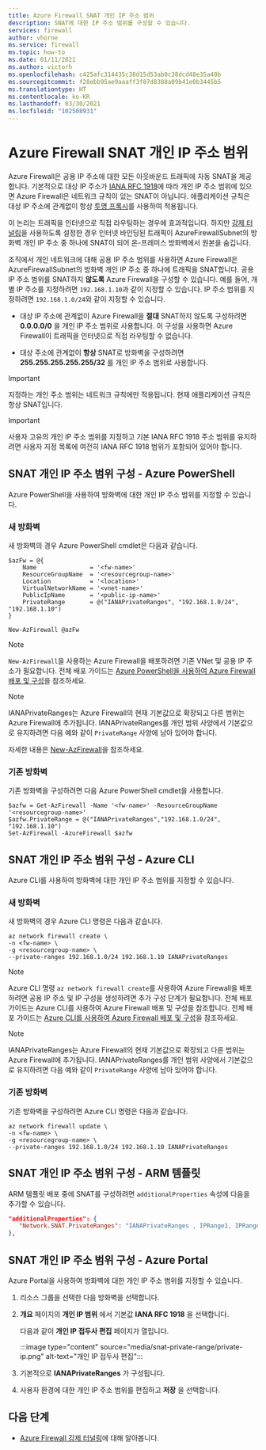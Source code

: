 ```yaml
---
title: Azure Firewall SNAT 개인 IP 주소 범위
description: SNAT에 대한 IP 주소 범위를 구성할 수 있습니다.
services: firewall
author: vhorne
ms.service: firewall
ms.topic: how-to
ms.date: 01/11/2021
ms.author: victorh
ms.openlocfilehash: c425afc314435c38d15d53ab0c38dcd48e35a40b
ms.sourcegitcommit: f28ebb95ae9aaaff3f87d8388a09b41e0b3445b5
ms.translationtype: HT
ms.contentlocale: ko-KR
ms.lasthandoff: 03/30/2021
ms.locfileid: "102508931"
---
```

# <a name="azure-firewall-snat-private-ip-address-ranges"></a>Azure Firewall SNAT 개인 IP 주소 범위

Azure Firewall은 공용 IP 주소에 대한 모든 아웃바운드 트래픽에 자동 SNAT을 제공합니다. 기본적으로 대상 IP 주소가 [IANA RFC 1918](https://tools.ietf.org/html/rfc1918)에 따라 개인 IP 주소 범위에 있으면 Azure Firewall은 네트워크 규칙이 있는 SNAT이 아닙니다. 애플리케이션 규칙은 대상 IP 주소에 관계없이 항상 [투명 프록시](https://wikipedia.org/wiki/Proxy_server#Transparent_proxy)를 사용하여 적용됩니다.

이 논리는 트래픽을 인터넷으로 직접 라우팅하는 경우에 효과적입니다. 하지만 [강제 터널링](forced-tunneling.md)을 사용하도록 설정한 경우 인터넷 바인딩된 트래픽이 AzureFirewallSubnet의 방화벽 개인 IP 주소 중 하나에 SNAT이 되어 온-프레미스 방화벽에서 원본을 숨깁니다.

조직에서 개인 네트워크에 대해 공용 IP 주소 범위를 사용하면 Azure Firewall은 AzureFirewallSubnet의 방화벽 개인 IP 주소 중 하나에 트래픽을 SNAT합니다. 공용 IP 주소 범위를 SNAT하지 **않도록** Azure Firewall을 구성할 수 있습니다. 예를 들어, 개별 IP 주소를 지정하려면 `192.168.1.10`과 같이 지정할 수 있습니다. IP 주소 범위를 지정하려면 `192.168.1.0/24`와 같이 지정할 수 있습니다.

- 대상 IP 주소에 관계없이 Azure Firewall을 **절대** SNAT하지 않도록 구성하려면 **0.0.0.0/0** 을 개인 IP 주소 범위로 사용합니다. 이 구성을 사용하면 Azure Firewall이 트래픽을 인터넷으로 직접 라우팅할 수 없습니다. 

- 대상 주소에 관계없이 **항상** SNAT로 방화벽을 구성하려면 **255.255.255.255.255/32** 를 개인 IP 주소 범위로 사용합니다.

> [!IMPORTANT]
> 지정하는 개인 주소 범위는 네트워크 규칙에만 적용됩니다. 현재 애플리케이션 규칙은 항상 SNAT입니다.

> [!IMPORTANT]
> 사용자 고유의 개인 IP 주소 범위를 지정하고 기본 IANA RFC 1918 주소 범위를 유지하려면 사용자 지정 목록에 여전히 IANA RFC 1918 범위가 포함되어 있어야 합니다. 

## <a name="configure-snat-private-ip-address-ranges---azure-powershell"></a>SNAT 개인 IP 주소 범위 구성 - Azure PowerShell

Azure PowerShell을 사용하여 방화벽에 대한 개인 IP 주소 범위를 지정할 수 있습니다.

### <a name="new-firewall"></a>새 방화벽

새 방화벽의 경우 Azure PowerShell cmdlet은 다음과 같습니다.

```azurepowershell
$azFw = @{
    Name               = '<fw-name>'
    ResourceGroupName  = '<resourcegroup-name>'
    Location           = '<location>'
    VirtualNetworkName = '<vnet-name>'
    PublicIpName       = '<public-ip-name>'
    PrivateRange       = @("IANAPrivateRanges", "192.168.1.0/24", "192.168.1.10")
}

New-AzFirewall @azFw
```
> [!NOTE]
> `New-AzFirewall`을 사용하는 Azure Firewall을 배포하려면 기존 VNet 및 공용 IP 주소가 필요합니다. 전체 배포 가이드는 [Azure PowerShell을 사용하여 Azure Firewall 배포 및 구성](deploy-ps.md)을 참조하세요.

> [!NOTE]
> IANAPrivateRanges는 Azure Firewall의 현재 기본값으로 확장되고 다른 범위는 Azure Firewall에 추가됩니다. IANAPrivateRanges를 개인 범위 사양에서 기본값으로 유지하려면 다음 예와 같이 `PrivateRange` 사양에 남아 있어야 합니다.

자세한 내용은 [New-AzFirewall](/powershell/module/az.network/new-azfirewall)을 참조하세요.

### <a name="existing-firewall"></a>기존 방화벽

기존 방화벽을 구성하려면 다음 Azure PowerShell cmdlet을 사용합니다.

```azurepowershell
$azfw = Get-AzFirewall -Name '<fw-name>' -ResourceGroupName '<resourcegroup-name>'
$azfw.PrivateRange = @("IANAPrivateRanges","192.168.1.0/24", "192.168.1.10")
Set-AzFirewall -AzureFirewall $azfw
```

## <a name="configure-snat-private-ip-address-ranges---azure-cli"></a>SNAT 개인 IP 주소 범위 구성 - Azure CLI

Azure CLI를 사용하여 방화벽에 대한 개인 IP 주소 범위를 지정할 수 있습니다.

### <a name="new-firewall"></a>새 방화벽

새 방화벽의 경우 Azure CLI 명령은 다음과 같습니다.

```azurecli-interactive
az network firewall create \
-n <fw-name> \
-g <resourcegroup-name> \
--private-ranges 192.168.1.0/24 192.168.1.10 IANAPrivateRanges
```

> [!NOTE]
> Azure CLI 명령 `az network firewall create`를 사용하여 Azure Firewall을 배포하려면 공용 IP 주소 및 IP 구성을 생성하려면 추가 구성 단계가 필요합니다. 전체 배포 가이드는 Azure CLI를 사용하여 Azure Firewall 배포 및 구성을 참조합니다. 전체 배포 가이드는 [Azure CLI를 사용하여 Azure Firewall 배포 및 구성](deploy-cli.md)을 참조하세요.

> [!NOTE]
> IANAPrivateRanges는 Azure Firewall의 현재 기본값으로 확장되고 다른 범위는 Azure Firewall에 추가됩니다. IANAPrivateRanges를 개인 범위 사양에서 기본값으로 유지하려면 다음 예와 같이 `PrivateRange` 사양에 남아 있어야 합니다.

### <a name="existing-firewall"></a>기존 방화벽

기존 방화벽을 구성하려면 Azure CLI 명령은 다음과 같습니다.

```azurecli-interactive
az network firewall update \
-n <fw-name> \
-g <resourcegroup-name> \
--private-ranges 192.168.1.0/24 192.168.1.10 IANAPrivateRanges
```

## <a name="configure-snat-private-ip-address-ranges---arm-template"></a>SNAT 개인 IP 주소 범위 구성 - ARM 템플릿

ARM 템플릿 배포 중에 SNAT를 구성하려면 `additionalProperties` 속성에 다음을 추가할 수 있습니다.

```json
"additionalProperties": {
   "Network.SNAT.PrivateRanges": "IANAPrivateRanges , IPRange1, IPRange2"
},
```

## <a name="configure-snat-private-ip-address-ranges---azure-portal"></a>SNAT 개인 IP 주소 범위 구성 - Azure Portal

Azure Portal을 사용하여 방화벽에 대한 개인 IP 주소 범위를 지정할 수 있습니다.

1. 리소스 그룹을 선택한 다음 방화벽을 선택합니다.
2. **개요** 페이지의 **개인 IP 범위** 에서 기본값 **IANA RFC 1918** 을 선택합니다.

   다음과 같이 **개인 IP 접두사 편집** 페이지가 열립니다.

   :::image type="content" source="media/snat-private-range/private-ip.png" alt-text="개인 IP 접두사 편집":::

1. 기본적으로 **IANAPrivateRanges** 가 구성됩니다.
2. 사용자 환경에 대한 개인 IP 주소 범위를 편집하고 **저장** 을 선택합니다.

## <a name="next-steps"></a>다음 단계

- [Azure Firewall 강제 터널링](forced-tunneling.md)에 대해 알아봅니다.